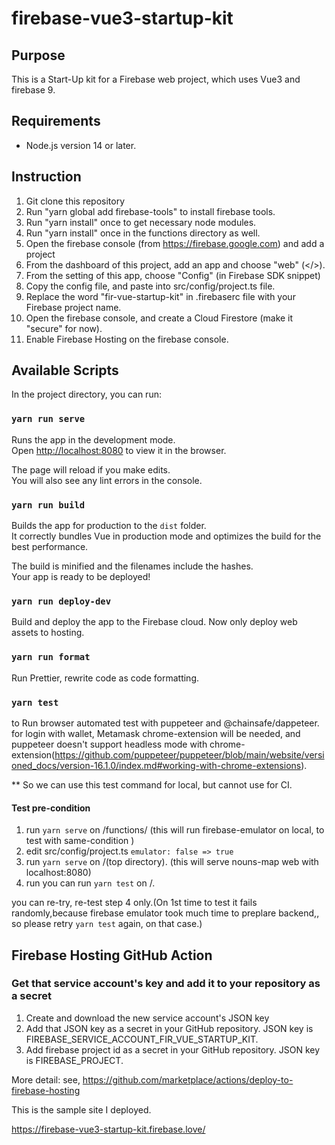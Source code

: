 # firebase-vue3-startup-kit

## Purpose

This is a Start-Up kit for a Firebase web project, which uses Vue3 and firebase 9.

## Requirements 

- Node.js version 14 or later.

## Instruction

1. Git clone this repository
2. Run "yarn global add firebase-tools" to install firebase tools. 
3. Run "yarn install" once to get necessary node modules.
4. Run "yarn install" once in the functions directory as well.
5. Open the firebase console (from https://firebase.google.com) and add a project
6. From the dashboard of this project, add an app and choose "web" (</>).
7. From the setting of this app, choose "Config" (in Firebase SDK snippet)
8. Copy the config file, and paste into src/config/project.ts file.  
9. Replace the word "fir-vue-startup-kit" in .firebaserc file with your Firebase project name.
10. Open the firebase console, and create a Cloud Firestore (make it "secure" for now).
11. Enable Firebase Hosting on the firebase console.

## Available Scripts

In the project directory, you can run:

### `yarn run serve`

Runs the app in the development mode.<br>
Open [http://localhost:8080](http://localhost:8080) to view it in the browser.

The page will reload if you make edits.<br>
You will also see any lint errors in the console.

### `yarn run build`

Builds the app for production to the `dist` folder.<br>
It correctly bundles Vue in production mode and optimizes the build for the best performance.

The build is minified and the filenames include the hashes.<br>
Your app is ready to be deployed!

### `yarn run deploy-dev`

Build and deploy the app to the Firebase cloud. Now only deploy web assets to hosting.

### `yarn run format`

Run Prettier, rewrite code as code formatting.

### `yarn test`

to Run browser automated test with puppeteer and @chainsafe/dappeteer. for login with wallet,  Metamask chrome-extension will be needed, and puppeteer doesn't support headless mode with chrome-extension(https://github.com/puppeteer/puppeteer/blob/main/website/versioned_docs/version-16.1.0/index.md#working-with-chrome-extensions).

** So we can use this test command for local, but cannot use for CI.

#### Test pre-condition 
1. run `yarn serve` on /functions/ (this will run firebase-emulator on local, to test with same-condition )
2. edit src/config/project.ts `emulator: false => true`
3. run  `yarn serve` on /(top directory). (this will serve nouns-map web with localhost:8080)
4. run  you can run `yarn test` on /. 

you can re-try, re-test step 4 only.(On 1st time to test it fails randomly,because firebase emulator took much time to preplare backend,, so please retry `yarn test` again, on that case.)

## Firebase Hosting GitHub Action

### Get that service account's key and add it to your repository as a secret

1. Create and download the new service account's JSON key
2. Add that JSON key as a secret in your GitHub repository. JSON key is FIREBASE_SERVICE_ACCOUNT_FIR_VUE_STARTUP_KIT.
3. Add firebase project id as a secret in your GitHub repository.  JSON key is FIREBASE_PROJECT.


More detail: see, https://github.com/marketplace/actions/deploy-to-firebase-hosting

This is the sample site I deployed.

https://firebase-vue3-startup-kit.firebase.love/